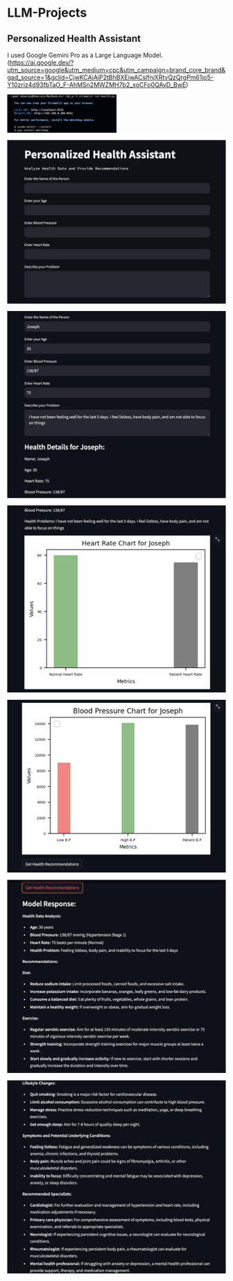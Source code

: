 # LLM-Projects
## Personalized Health Assistant
I used Google Gemini Pro as a Large Language Model. (https://ai.google.dev/?utm_source=google&utm_medium=cpc&utm_campaign=brand_core_brand&gad_source=1&gclid=CjwKCAiAiP2tBhBXEiwACslfnjXRtvQzQrgPm61jo5-Y10zriz4d93fbTaO_F-AhMSn2MWZMH7b2_xoCFo0QAvD_BwE)

<img src="https://github.com/Dherya27/LLM-Projects/blob/main/pic.png" width="50%" alt="run_instruction">

![user_input](https://github.com/Dherya27/LLM-Projects/blob/main/user_input.png)


![outut_1](https://github.com/Dherya27/LLM-Projects/blob/main/output_1.png)

![outut_2](https://github.com/Dherya27/LLM-Projects/blob/main/output_2.png)

![outut_3](https://github.com/Dherya27/LLM-Projects/blob/main/output_3.png)

![outut_4](https://github.com/Dherya27/LLM-Projects/blob/main/output_4.png)

![outut_5](https://github.com/Dherya27/LLM-Projects/blob/main/output_5.png)




